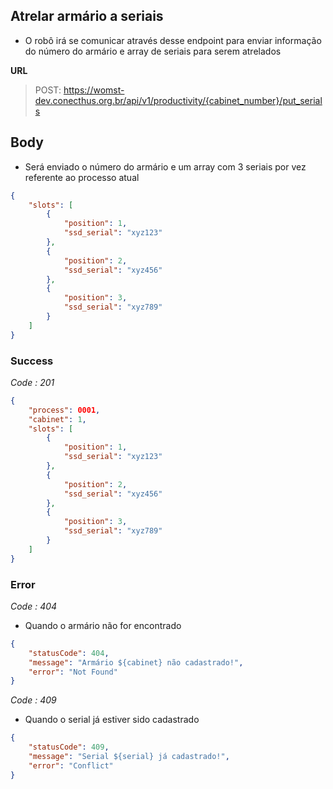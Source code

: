 ## Atrelar armário a seriais
- O robô irá se comunicar através desse endpoint para enviar informação do número do armário e array de seriais para serem atrelados

**URL**
>POST: https://womst-dev.conecthus.org.br/api/v1/productivity/{cabinet_number}/put_serials

## Body
* Será enviado o número do armário e um array com 3 seriais por vez referente ao processo atual
```json
{
	"slots": [
		{
			"position": 1,
			"ssd_serial": "xyz123"
		},
		{
			"position": 2,
			"ssd_serial": "xyz456"
		},
		{
			"position": 3,
			"ssd_serial": "xyz789"
		}
	]
}
```

### Success
*Code : 201*
```json
{
  	"process": 0001,
	"cabinet": 1,
	"slots": [
		{
			"position": 1,
			"ssd_serial": "xyz123"
		},
		{
			"position": 2,
			"ssd_serial": "xyz456"
		},
		{
			"position": 3,
			"ssd_serial": "xyz789"
		}
	]
}
```

### Error
*Code : 404*
* Quando o armário não for encontrado
```json
{
	"statusCode": 404,
	"message": "Armário ${cabinet} não cadastrado!",
	"error": "Not Found"
}
```

*Code : 409*
* Quando o serial já estiver sido cadastrado
```json
{
	"statusCode": 409,
	"message": "Serial ${serial} já cadastrado!",
	"error": "Conflict"
}
```